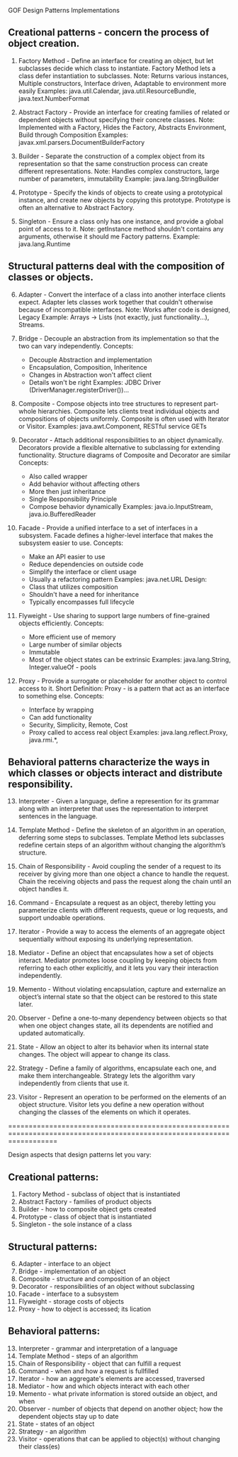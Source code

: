 GOF Design Patterns Implementations

Creational patterns - concern the process of object creation.
--------------------------------------------------------------
1. Factory Method - Define an interface for creating an object, but let subclasses decide which class to instantiate.
    Factory Method lets a class defer instantiation to subclasses.
    Note: Returns various instances, Multiple constructors, Interface driven, Adaptable to environment more easily
    Examples: java.util.Calendar, java.util.ResourceBundle, java.text.NumberFormat

2. Abstract Factory - Provide an interface for creating families of related or dependent objects without specifying their
   concrete classes.
   Note: Implemented with a Factory, Hides the Factory, Abstracts Environment, Build through Composition
   Examples: javax.xml.parsers.DocumentBuilderFactory

3. Builder - Separate the construction of a complex object from its representation so that the same construction process
   can create different representations.
   Note: Handles complex constructors, large number of parameters, immutability
   Example: java.lang.StringBuilder

4. Prototype - Specify the kinds of objects to create using a prototypical instance, and create new objects by copying this
   prototype. Prototype is often an alternative to Abstract Factory.

5. Singleton - Ensure a class only has one instance, and provide a global point of access to it.
    Note: getInstance method shouldn't contains any arguments, otherwise it should me Factory patterns.
    Example: java.lang.Runtime


Structural patterns deal with the composition of classes or objects.
--------------------------------------------------------------

6. Adapter - Convert the interface of a class into another interface clients expect. Adapter lets classes work together
   that couldn't otherwise because of incompatible interfaces.
   Note: Works after code is designed, Legacy
   Example: Arrays -> Lists (not exactly, just functionality...), Streams.

7. Bridge - Decouple an abstraction from its implementation so that the two can vary independently.
   Concepts:
   - Decouple Abstraction and implementation
   - Encapsulation, Composition, Inheritence
   - Changes in Abstraction won't affect client
   - Details won't be right
   Examples: JDBC Driver (DriverManager.registerDriver())...

8. Composite - Compose objects into tree structures to represent part-whole hierarchies. Composite lets clients treat
   individual objects and compositions of objects uniformly. Composite is often used with Iterator or Visitor.
   Examples: java.awt.Component, RESTful service GETs

9. Decorator - Attach additional responsibilities to an object dynamically. Decorators provide a flexible alternative to
   subclassing for extending functionality. Structure diagrams of Composite and Decorator are similar
   Concepts:
   - Also called wrapper
   - Add behavior without affecting others
   - More then just inheritance
   - Single Responsibility Principle
   - Compose behavior dynamically
   Examples: java.io.InputStream, java.io.BufferedReader

10. Facade - Provide a unified interface to a set of interfaces in a subsystem. Facade defines a higher-level interface that
    makes the subsystem easier to use.
    Concepts:
    - Make an API easier to use
    - Reduce dependencies on outside code
    - Simplify the interface or client usage
    - Usually a refactoring pattern
    Examples: java.net.URL
    Design:
    - Class that utilizes composition
    - Shouldn't have a need for inheritance
    - Typically encompasses full lifecycle

11. Flyweight - Use sharing to support large numbers of fine-grained objects efficiently.
    Concepts:
    - More efficient use of memory
    - Large number of similar objects
    - Immutable
    - Most of the object states can be extrinsic
    Examples: java.lang.String, Integer.valueOf - pools

12. Proxy - Provide a surrogate or placeholder for another object to control access to it.
    Short Definition: Proxy - is a pattern that act as an interface to something else.
    Concepts:
    - Interface by wrapping
    - Can add functionality
    - Security, Simplicity, Remote, Cost
    - Proxy called to access real object
    Examples: java.lang.reflect.Proxy, java.rmi.*,


Behavioral patterns characterize the ways in which classes or objects interact and distribute responsibility.
--------------------------------------------------------------

13. Interpreter - Given a language, define a represention for its grammar along with an interpreter that uses the
    representation to interpret sentences in the language.

14. Template Method - Define the skeleton of an algorithm in an operation, deferring some steps to subclasses.
    Template Method lets subclasses redefine certain steps of an algorithm without changing the algorithm’s structure.

15. Chain of Responsibility - Avoid coupling the sender of a request to its receiver by giving more than one object a chance
    to handle the request. Chain the receiving objects and pass the request along the chain until an object handles it.

16. Command - Encapsulate a request as an object, thereby letting you parameterize clients with different requests, queue or
    log requests, and support undoable operations.

17. Iterator - Provide a way to access the elements of an aggregate object sequentially without exposing its underlying
    representation.

18. Mediator - Define an object that encapsulates how a set of objects interact. Mediator promotes loose coupling by keeping
    objects from referring to each other explicitly, and it lets you vary their interaction independently.

19. Memento - Without violating encapsulation, capture and externalize an object’s internal state so that the object can be
    restored to this state later.

20. Observer - Define a one-to-many dependency between objects so that when one object changes state, all its dependents are
    notified and updated automatically.

21. State - Allow an object to alter its behavior when its internal state changes. The object will appear to change its class.

22. Strategy - Define a family of algorithms, encapsulate each one, and make them interchangeable. Strategy lets the
    algorithm vary independently from clients that use it.

23. Visitor - Represent an operation to be performed on the elements of an object structure. Visitor lets you define a new
    operation without changing the classes of the elements on which it operates.

========================================================================================================================

Design aspects that design patterns let you vary:

Creational patterns:
--------------------------------------------------------------
1. Factory Method - subclass of object that is instantiated
2. Abstract Factory - families of product objects
3. Builder - how to composite object gets created
4. Prototype - class of object that is instantiated
5. Singleton - the sole instance of a class

Structural patterns:
--------------------------------------------------------------
6. Adapter - interface to an object
7. Bridge - implementation of an object
8. Composite - structure and composition of an object
9. Decorator - responsibilities of an object without subclassing
10. Facade - interface to a subsystem
11. Flyweight - storage costs of objects
12. Proxy - how to object is accessed; its lication

Behavioral patterns:
--------------------------------------------------------------
13. Interpreter - grammar and interpretation of a language
14. Template Method - steps of an algorithm
15. Chain of Responsibility - object that can fulfill a request
16. Command - when and how a request is fullfilled
17. Iterator - how an aggregate's elements are accessed, traversed
18. Mediator - how and which objects interact with each other
19. Memento - what private information is stored outside an object, and when
20. Observer - number of objects that depend on another object; how the dependent objects stay up to date
21. State - states of an object
22. Strategy - an algorithm
23. Visitor - operations that can be applied to object(s) without changing their class(es)